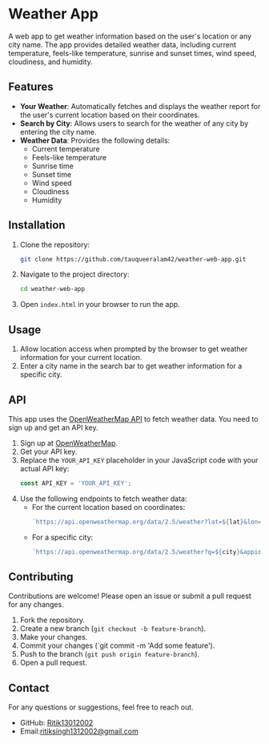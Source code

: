 
# Weather App

A web app to get weather information based on the user's location or any city name. The app provides detailed weather data, including current temperature, feels-like temperature, sunrise and sunset times, wind speed, cloudiness, and humidity.

## Features

- **Your Weather**: Automatically fetches and displays the weather report for the user's current location based on their coordinates.
- **Search by City**: Allows users to search for the weather of any city by entering the city name.
- **Weather Data**: Provides the following details:
  - Current temperature
  - Feels-like temperature
  - Sunrise time
  - Sunset time
  - Wind speed
  - Cloudiness
  - Humidity


## Installation

1. Clone the repository:
   ```sh
   git clone https://github.com/tauqueeralam42/weather-web-app.git
   ```
2. Navigate to the project directory:
   ```sh
   cd weather-web-app
   ```

3. Open `index.html` in your browser to run the app.

## Usage

1. Allow location access when prompted by the browser to get weather information for your current location.
2. Enter a city name in the search bar to get weather information for a specific city.

## API

This app uses the [OpenWeatherMap API](https://openweathermap.org/api) to fetch weather data. You need to sign up and get an API key.

1. Sign up at [OpenWeatherMap](https://home.openweathermap.org/users/sign_up).
2. Get your API key.
3. Replace the `YOUR_API_KEY` placeholder in your JavaScript code with your actual API key:
   ```javascript
   const API_KEY = 'YOUR_API_KEY';
   ```
4. Use the following endpoints to fetch weather data:
   - For the current location based on coordinates:
     ```javascript
     `https://api.openweathermap.org/data/2.5/weather?lat=${lat}&lon=${lon}&appid=${API_KEY}&units=metric`
     ```
   - For a specific city:
     ```javascript
     `https://api.openweathermap.org/data/2.5/weather?q=${city}&appid=${API_KEY}&units=metric`
     ```

## Contributing

Contributions are welcome! Please open an issue or submit a pull request for any changes.

1. Fork the repository.
2. Create a new branch (`git checkout -b feature-branch`).
3. Make your changes.
4. Commit your changes (`git commit -m 'Add some feature').
5. Push to the branch (`git push origin feature-branch`).
6. Open a pull request.

## Contact

For any questions or suggestions, feel free to reach out.

- GitHub: [Ritik13012002](https://github.com/Ritik13012002)
- Email:ritiksingh1312002@gmail.com
#
 
